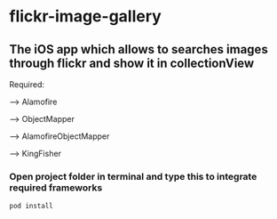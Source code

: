 # flickr-image-gallery
## The iOS app which allows to searches images through flickr and show it in collectionView

Required: 

--> Alamofire 

--> ObjectMapper

--> AlamofireObjectMapper

--> KingFisher

### Open project folder in terminal and type this to integrate required frameworks
~~~
pod install
~~~
